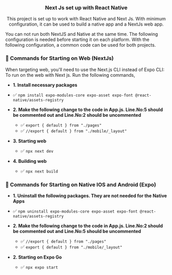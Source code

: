 <div align="center">

  <h3 align="center">Next Js set up with React Native</h3>

   <div align="center">
    This project is set up to work with React Native and Next Js. With minimum configuration, it can be used to build a native app and a NextJs web app. 
    </div>
</div>

You can not run both NextJS and Native at the same time. The following configuration is needed before starting it on each platform.
With the following configuration, a common code can be used for both projects.

### 🏁 Commands for Starting on Web (NextJs)

When targeting web, you'll need to use the Next.js CLI instead of Expo CLI:
To run on the web with Next js. Run the following commands,

- **1. Install necessary packages**
- ✅ `npm install expo-modules-core expo-asset expo-font @react-native/assets-registry`

- **2. Make the following change to the code in App.js. Line.No:5 should be commented out and Line.No:2 should be uncommented**

  - ✅ `export { default } from "./pages"`
  - ✅ `//export { default } from "./mobile/_layout"`

- **3. Starting web**

  - ✅ `npx next dev`

- **4. Building web**

  - ✅ `npx next build`

### 🏁 Commands for Starting on Native IOS and Android (Expo)

- **1. Uninstall the following packages. They are not needed for the Native Apps**
- ✅ `npm uninstall expo-modules-core expo-asset expo-font @react-native/assets-registry`

- **2. Make the following change to the code in App.js. Line.No:2 should be commented out and Line.No:5 should be uncommented**

  - ✅ `//export { default } from "./pages"`
  - ✅ `export { default } from "./mobile/_layout"`

- **2. Starting on Expo Go**

  - ✅ `npx expo start`
